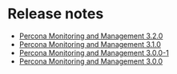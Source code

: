 # Release notes
- [Percona Monitoring and Management 3.2.0](3.2.0.md)
- [Percona Monitoring and Management 3.1.0](3.1.0.md)
- [Percona Monitoring and Management 3.0.0-1](3.0.0_1.md)
- [Percona Monitoring and Management 3.0.0](3.0.0.md)
